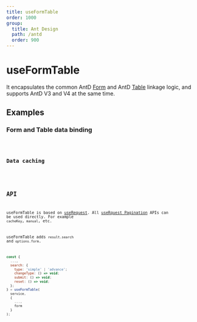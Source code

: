 ```yaml
---
title: useFormTable
order: 1000
group:
  title: Ant Design
  path: /antd
  order: 900
---
```


# useFormTable

It encapsulates the common AntD [Form](https://ant.design/components/form-cn/) and AntD [Table](https://ant.design/components/table-cn/) linkage logic, and supports AntD V3 and V4 at the same time.

## Examples

### Form and Table data binding

<code src="./demo/demo1.tsx" />

### Data caching

<code src="./demo/demo2.tsx" />

## API

useFormTable is based on [useRequest](/async). All [useRquest Pagination](/async?anchor=pagination#api-1) APIs can be used directly. For example `cacheKey`,` manual`, etc.

useFormTable adds `result.search` and` options.form`.

```javascript
const {
  ...,
  search: {
    type: 'simple' | 'advance';
    changeType: () => void;
    submit: () => void;
    reset: () => void;
  };
} = useFormTable(
  service,
  {
    ...,
    form
  }
);
```